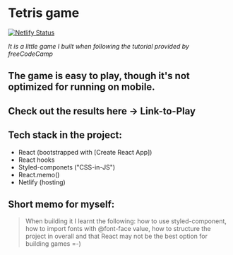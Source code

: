 # Tetris game

[![Netlify Status](https://api.netlify.com/api/v1/badges/d4efd6c8-e330-4277-9db4-7e2fcf5d9abf/deploy-status)](https://app.netlify.com/sites/tetris-game-onreact/deploys)

_It is a little game I built when following the tutorial provided by freeCodeCamp_

## The game is easy to play, though it's not optimized for running on mobile.

## Check out the results here -> Link-to-Play

## Tech stack in the project:

- React (bootstrapped with [Create React App])
- React hooks
- Styled-componets ("CSS-in-JS")
- React.memo()
- Netlify (hosting)

## Short memo for myself:

> When building it I learnt the following:
> how to use styled-component,
> how to import fonts with @font-face value,
> how to structure the project in overall and
> that React may not be the best option for building games =-)

[//]: # "just a link here:"
[link-to-play]: http://stackoverflow.com/questions/4823468/store-comments-in-markdown-syntax
